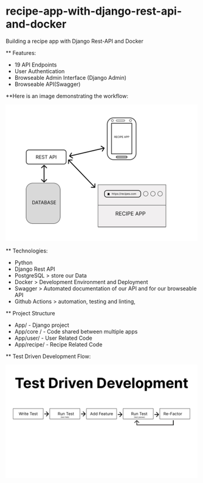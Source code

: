 # recipe-app-with-django-rest-api-and-docker

Building a recipe app with Django Rest-API and Docker

**  Features:

* 19 API Endpoints
* User Authentication
* Browseable Admin Interface (Django Admin)
* Browseable API(Swagger)

**Here is an image demonstrating the workflow:

![image demonstrating workflow](recipe-api.jpg)

**  Technologies:

* Python
* Django Rest API
* PostgreSQL > store our Data
* Docker > Development Environment and Deployment
* Swagger > Automated documentation of our API and for our browseable API
* Github Actions > automation, testing and linting,
  
** Project Structure

* App/ - Django project
* App/core / - Code shared between multiple apps
* App/user/ - User Related Code
* App/recipe/ - Recipe Related Code

** Test Driven Development Flow:

![Test Driven Development](TDD.jpg)
